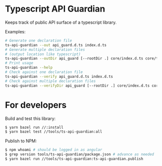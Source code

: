 # Typescript API Guardian

Keeps track of public API surface of a typescript library.

Examples:

```sh
# Generate one declaration file
ts-api-guardian --out api_guard.d.ts index.d.ts
# Generate multiple declaration files
# (output location like typescript)
ts-api-guardian --outDir api_guard [--rootDir .] core/index.d.ts core/testing.d.ts
# Print usage
ts-api-guardian --help
# Check against one declaration file
ts-api-guardian --verify api_guard.d.ts index.d.ts
# Check against multiple declaration files
ts-api-guardian --verifyDir api_guard [--rootDir .] core/index.d.ts core/testing.d.ts
```

# For developers

Build and test this library:

```sh
$ yarn bazel run //:install
$ yarn bazel test //tools/ts-api-guardian:all
```

Publish to NPM:

```sh
$ npm whoami # should be logged in as angular
$ grep version tools/ts-api-guardian/package.json # advance as needed
$ yarn bazel run //tools/ts-api-guardian:ts-api-guardian.publish
```
